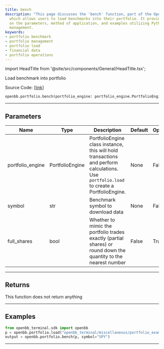 ```yaml
---
title: bench
description: "This page discusses the 'bench' function, part of the OpenBB Terminal,"
  which allows users to load benchmarks into their portfolio. It provides details
  on the parameters, method of application, and examples utilizing Python for portfolio
  management.
keywords:
- portfolio benchmark
- portfolio management
- portfolio load
- financial data
- portfolio operations
---
```


import HeadTitle from '@site/src/components/General/HeadTitle.tsx';

<HeadTitle title="portfolio.bench - Reference | OpenBB SDK Docs" />

Load benchmark into portfolio

Source Code: [[link](https://github.com/OpenBB-finance/OpenBBTerminal/tree/main/openbb_terminal/portfolio/portfolio_model.py#L93)]

```python
openbb.portfolio.bench(portfolio_engine: portfolio_engine.PortfolioEngine, symbol: str, full_shares: bool = False)
```

---

## Parameters

| Name | Type | Description | Default | Optional |
| ---- | ---- | ----------- | ------- | -------- |
| portfolio_engine | PortfolioEngine | PortfolioEngine class instance, this will hold transactions and perform calculations.<br/>Use `portfolio.load` to create a PortfolioEngine. | None | False |
| symbol | str | Benchmark symbol to download data | None | False |
| full_shares | bool | Whether to mimic the portfolio trades exactly (partial shares) or round down the<br/>quantity to the nearest number | False | True |


---

## Returns

This function does not return anything

---

## Examples

```python
from openbb_terminal.sdk import openbb
p = openbb.portfolio.load("openbb_terminal/miscellaneous/portfolio_examples/holdings/example.csv")
output = openbb.portfolio.bench(p, symbol="SPY")
```

---
